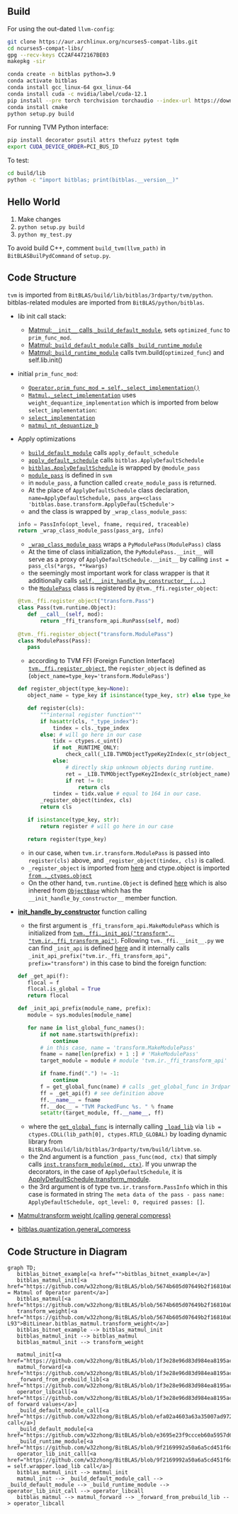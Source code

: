 ## Build
For using the out-dated `llvm-config`:
```sh
git clone https://aur.archlinux.org/ncurses5-compat-libs.git
cd ncurses5-compat-libs/
gpg --recv-keys CC2AF4472167BE03
makepkg -sir
```

```sh
conda create -n bitblas python=3.9
conda activate bitblas
conda install gcc_linux-64 gxx_linux-64
conda install cuda -c nvidia/label/cuda-12.1
pip install --pre torch torchvision torchaudio --index-url https://download.pytorch.org/whl/nightly/cu121
conda install cmake
python setup.py build
```

For running TVM Python interface:
```sh
pip install decorator psutil attrs thefuzz pytest tqdm
export CUDA_DEVICE_ORDER=PCI_BUS_ID
```

To test:
```sh
cd build/lib
python -c "import bitblas; print(bitblas.__version__)"
```

## Hello World
1. Make changes
2. `python setup.py build`
3. `python my_test.py`

To avoid build C++, comment `build_tvm(llvm_path)` in `BitBLASBuilPydCommand` of `setup.py`.

## Code Structure 
`tvm` is imported from `BitBLAS/build/lib/bitblas/3rdparty/tvm/python`.
bitblas-related modules are imported from `BitBLAS/python/bitblas`.

* lib init call stack:
    * [Matmul:`__init__` calls `_build_default_module`](python/bitblas/ops/general_matmul.py#L249), sets `optimized_func` to `prim_func_mod`.
    * [Matmul:`_build_default_module` calls `_build_runtime_module`](python/bitblas/ops/general_matmul.py#L360)
    * [Matmul:`_build_runtime_module`](python/bitblas/ops/operator.py#L73) calls tvm.build(`optimized_func`) and self.lib.init()
* initial `prim_func_mod`:
    * [`Operator.prim_func_mod = self._select_implementation()`](python/bitblas/ops/operator.py#L48)
    * [`Matmul._select_implementation`](python/bitblas/ops/general_matmul.py#L362) uses `weight_dequantize_implementation` which is imported from below `select_implementation`:
    * [`select_implementation`](python/bitblas/ops/impl/matmul_dequantize_impl.py#L559)
    * [`matmul_nt_dequantize_b`](python/bitblas/ops/impl/matmul_dequantize_impl.py#L19)
* Apply optimizations
    * [`build_default_module`](python/bitblas/ops/general_matmul.py#L353) calls `apply_default_schedule`
    * [`apply_default_schedule`](python/bitblas/ops/operator.py#L147) calls `bitblas.ApplyDefaultSchedule`
    * [`bitblas.ApplyDefaultSchedule`](python/bitblas/base/transform.py#L37) is wrapped by `@module_pass`
    * [`module_pass`](https://github.com/LeiWang1999/tvm/tree/618306ce3baa2c606d43856afbe6655e4e67b2c8/python/tvm/ir/transform.py#L326) is defined in `svm`
    * in `module_pass`, a function called `create_module_pass` is returned.
    * At the place of `ApplyDefaultSchedule` class declaration, `name=ApplyDefaultSchedule, pass_arg=<class 'bitblas.base.transform.ApplyDefaultSchedule'>`
    * and the class is wrapped by `_wrap_class_module_pass`:
    ```py
    info = PassInfo(opt_level, fname, required, traceable)
    return _wrap_class_module_pass(pass_arg, info)
    ```
    * [`_wrap_class_module_pass`](https://github.com/LeiWang1999/tvm/tree/618306ce3baa2c606d43856afbe6655e4e67b2c8/python/tvm/ir/transform.py#L293) wraps a `PyModulePass(ModulePass)` class
    * At the time of class initialization, the `PyModulePass.__init__` will serve as a proxy of `ApplyDefaultSchedule.__init__` by calling `inst = pass_cls(*args, **kwargs)`
    * the seemingly most important work for class wrapper is that it additionally calls [`self.__init_handle_by_constructor__(...)`](https://github.com/LeiWang1999/tvm/tree/618306ce3baa2c606d43856afbe6655e4e67b2c8/python/tvm/ir/transform.py#L309)
    * the [`ModulePass`](https://github.com/LeiWang1999/tvm/blob/618306ce3baa2c606d43856afbe6655e4e67b2c8/python/tvm/ir/transform.py#L242) class is registered by `@tvm._ffi.register_object`:
    ```py
    @tvm._ffi.register_object("transform.Pass")
    class Pass(tvm.runtime.Object):
       def __call__(self, mod):
           return _ffi_transform_api.RunPass(self, mod)
      
    @tvm._ffi.register_object("transform.ModulePass")
    class ModulePass(Pass):
       pass
    ```
    * according to TVM FFI (Foreign Function Interface) [`tvm._ffi.register_object`](https://github.com/LeiWang1999/tvm/blob/618306ce3baa2c606d43856afbe6655e4e67b2c8/python/tvm/_ffi/registry.py#L41-L82), the `register_object` is defined as (`object_name=type_key='transform.ModulePass'`)
    ```py
    def register_object(type_key=None):
       object_name = type_key if isinstance(type_key, str) else type_key.__name__
   
       def register(cls):
           """internal register function"""
           if hasattr(cls, "_type_index"):
               tindex = cls._type_index
           else: # will go here in our case
               tidx = ctypes.c_uint()
               if not _RUNTIME_ONLY:
                   check_call(_LIB.TVMObjectTypeKey2Index(c_str(object_name), ctypes.byref(tidx))) # will go here in our case
               else:
                   # directly skip unknown objects during runtime.
                   ret = _LIB.TVMObjectTypeKey2Index(c_str(object_name), ctypes.byref(tidx))
                   if ret != 0:
                       return cls
               tindex = tidx.value # equal to 164 in our case.
           _register_object(tindex, cls)
           return cls
   
       if isinstance(type_key, str):
           return register # will go here in our case
   
       return register(type_key)
    ```
    * in our case, when `tvm.ir.transform.ModulePass` is passed into `register(cls)` above, and `_register_object(tindex, cls)` is called.
    * `_register_object` is imported from [here](https://github.com/LeiWang1999/tvm/blob/618306ce3baa2c606d43856afbe6655e4e67b2c8/python/tvm/_ffi/registry.py#L25-L38) and ctype.object is imported [`from ._ctypes.object`](https://github.com/LeiWang1999/tvm/blob/618306ce3baa2c606d43856afbe6655e4e67b2c8/python/tvm/_ffi/_ctypes/object.py#L42)
    * On the other hand, `tvm.runtime.Object` is defined [here](https://github.com/LeiWang1999/tvm/blob/618306ce3baa2c606d43856afbe6655e4e67b2c8/python/tvm/runtime/object.py#L49) which is also inhered from [`ObjectBase`](https://github.com/LeiWang1999/tvm/blob/618306ce3baa2c606d43856afbe6655e4e67b2c8/python/tvm/_ffi/_ctypes/object.py#L114) which has the `__init_handle_by_constructor__` member function.
* [__init_handle_by_constructor__](https://github.com/LeiWang1999/tvm/tree/618306ce3baa2c606d43856afbe6655e4e67b2c8/python/tvm/ir/transform.py#L309) function calling
    * the first argument is `_ffi_transform_api.MakeModulePass` which is initialized from [`tvm._ffi._init_api("transform", "tvm.ir._ffi_transform_api")`](https://github.com/LeiWang1999/tvm/tree/618306ce3baa2c606d43856afbe6655e4e67b2c8/python/tvm/ir/_ffi_transform_api.py). Following `tvm._ffi.__init__.py` we can find `_init_api` is defined [here](https://github.com/LeiWang1999/tvm/tree/618306ce3baa2c606d43856afbe6655e4e67b2c8/python/tvm/_ffi/registry.py#L299) and it internally calls `_init_api_prefix("tvm.ir._ffi_transform_api", prefix="transform")` in this case to bind the foreign function:
    ```py
    def _get_api(f):
       flocal = f
       flocal.is_global = True
       return flocal
    
    def _init_api_prefix(module_name, prefix):
       module = sys.modules[module_name]
   
       for name in list_global_func_names():
           if not name.startswith(prefix):
               continue
           # in this case, name = 'transform.MakeModulePass'   
           fname = name[len(prefix) + 1 :] # 'MakeModulePass'
           target_module = module # module 'tvm.ir._ffi_transform_api'
   
           if fname.find(".") != -1:
               continue
           f = get_global_func(name) # calls _get_global_func in 3rdparty/tvm/python/tvm/_ffi/_ctypes/packed_func.py
           ff = _get_api(f) # see definition above
           ff.__name__ = fname
           ff.__doc__ = "TVM PackedFunc %s. " % fname
           setattr(target_module, ff.__name__, ff)
    ```
    * where the [`get_global_func`](https://github.com/LeiWang1999/tvm/tree/618306ce3baa2c606d43856afbe6655e4e67b2c8/python/tvm/_ffi/_ctypes/packed_func.py:L286) is internally calling [`_load_lib`](https://github.com/LeiWang1999/tvm/tree/618306ce3baa2c606d43856afbe6655e4e67b2c8/python/tvm/_ffi/base.py:L63) via `lib = ctypes.CDLL(lib_path[0], ctypes.RTLD_GLOBAL)` by loading dynamic library from `BitBLAS/build/lib/bitblas/3rdparty/tvm/build/libtvm.so`.
    * the 2nd argument is a function `_pass_func(mod, ctx)` that simply calls [`inst.transform_module(mod, ctx)`](https://github.com/LeiWang1999/tvm/tree/618306ce3baa2c606d43856afbe6655e4e67b2c8/python/tvm/ir/transform.py#L306). If you unwrap the decorators, in the case of `ApplyDefaultSchedule`, it is [ApplyDefaultSchedule.transform_module](https://github.com/w32zhong/BitBLAS/blob/main/python/bitblas/base/transform.py#L50).
    * the 3rd argument is of type `tvm.ir.transform.PassInfo` which in this case is formated in string `The meta data of the pass - pass name: ApplyDefaultSchedule, opt_level: 0, required passes: []`. 
    
* [Matmul:transform weight (calling general compress)](python/bitblas/ops/general_matmul.py#L407)
* [bitblas.quantization.general\_compress](python/bitblas/quantization/utils.py#L54)

## Code Structure in Diagram
```mermaid
graph TD;
   bitblas_bitnet_example[<a href="">bitblas_bitnet_example</a>]
   bitblas_matmul_init[<a href="https://github.com/w32zhong/BitBLAS/blob/5674b605d07649b2f16810a0fb0b5745ab63203f/integration/BitNet/utils_quant.py#L77">BitLinear.bitblas_matmul = Matmul of Operator parent</a>]
   bitblas_matmul[<a href="https://github.com/w32zhong/BitBLAS/blob/5674b605d07649b2f16810a0fb0b5745ab63203f/integration/BitNet/utils_quant.py#L144">BitLinear.bitblas_matmul.forward</a>]
   transform_weight[<a href="https://github.com/w32zhong/BitBLAS/blob/5674b605d07649b2f16810a0fb0b5745ab63203f/integration/BitNet/utils_quant.py#L92-L93">BitLinear.bitblas_matmul.transform_weight</a>]
   bitblas_bitnet_example --> bitblas_matmul_init
   bitblas_matmul_init --> bitblas_matmul
   bitblas_matmul_init --> transform_weight

   matmul_init[<a href="https://github.com/w32zhong/BitBLAS/blob/1f3e28e96d83d984ea8195ac1420cc834c035d18/python/bitblas/ops/general_matmul.py#L209">Matmul.__init__</a>]
   matmul_forward[<a href="https://github.com/w32zhong/BitBLAS/blob/1f3e28e96d83d984ea8195ac1420cc834c035d18/python/bitblas/ops/general_matmul.py#L482">Matmul.forward</a>]
   _forward_from_prebuild_lib[<a href="https://github.com/w32zhong/BitBLAS/blob/1f3e28e96d83d984ea8195ac1420cc834c035d18/python/bitblas/ops/operator.py#L287">Operator._forward_from_prebuild_lib</a>]
   operator_libcall[<a href="https://github.com/w32zhong/BitBLAS/blob/1f3e28e96d83d984ea8195ac1420cc834c035d18/python/bitblas/ops/operator.py#L292">Operator.lib.call of forward values</a>]
   _build_default_module_call[<a href="https://github.com/w32zhong/BitBLAS/blob/efa02a4603a63a35007ad9727d940a7f76097dbb/python/bitblas/ops/general_matmul.py#L251">Matmul._build_default_module call</a>]
   _build_default_module[<a href="https://github.com/w32zhong/BitBLAS/blob/e3695e23f9ccceb60a5957d62632604fa292509e/python/bitblas/ops/general_matmul.py#L353">Matmul._build_default_module</a>]
   _build_runtime_module[<a href="https://github.com/w32zhong/BitBLAS/blob/9f2169992a50a6a5cd451f6d9cbc7439debaf0ab/python/bitblas/ops/operator.py#L73">Operator._build_runtime_module</a>]
   operator_lib_init_call[<a href="https://github.com/w32zhong/BitBLAS/blob/9f2169992a50a6a5cd451f6d9cbc7439debaf0ab/python/bitblas/ops/operator.py#L139">Operator.lib = self.wrapper.load_lib call</a>]
   bitblas_matmul_init --> matmul_init
   matmul_init --> _build_default_module_call --> _build_default_module --> _build_runtime_module --> operator_lib_init_call --> operator_libcall
   bitblas_matmul --> matmul_forward --> _forward_from_prebuild_lib --> operator_libcall
```
